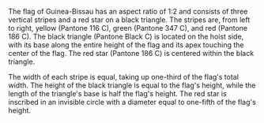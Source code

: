 The flag of Guinea-Bissau has an aspect ratio of 1:2 and consists of three vertical stripes and a red star on a black triangle. The stripes are, from left to right, yellow (Pantone 116 C), green (Pantone 347 C), and red (Pantone 186 C). The black triangle (Pantone Black C) is located on the hoist side, with its base along the entire height of the flag and its apex touching the center of the flag. The red star (Pantone 186 C) is centered within the black triangle.

The width of each stripe is equal, taking up one-third of the flag's total width. The height of the black triangle is equal to the flag's height, while the length of the triangle's base is half the flag's height. The red star is inscribed in an invisible circle with a diameter equal to one-fifth of the flag's height.